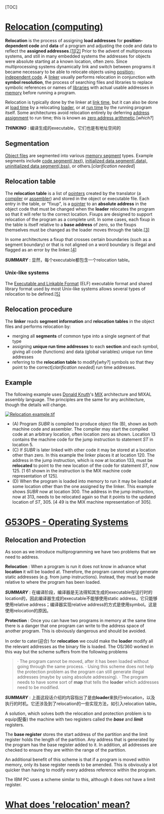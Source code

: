 [TOC]

# [Relocation (computing)](https://en.wikipedia.org/wiki/Relocation_(computing))

**Relocation** is the process of assigning **load addresses** for **position-dependent code** and **data** of a program and adjusting the code and data to reflect the **assigned addresses**.[[1\]](https://en.wikipedia.org/wiki/Relocation_(computing)#cite_note-Intel_iRMX-1)[[2\]](https://en.wikipedia.org/wiki/Relocation_(computing)#cite_note-Levine_1999_CH1-2) Prior to the advent of multiprocess systems, and still in many embedded systems the addresses for objects were absolute starting at a known location, often zero. Since multiprocessing systems dynamically link and switch between programs it became necessary to be able to relocate objects using [position-independent code](https://en.wikipedia.org/wiki/Position-independent_code). A [linker](https://en.wikipedia.org/wiki/Linker_(computing)) usually performs relocation in conjunction with **symbol resolution**, the process of searching files and libraries to replace symbolic references or names of [libraries](https://en.wikipedia.org/wiki/Library_(computer_science)) with actual usable addresses in [memory](https://en.wikipedia.org/wiki/Primary_storage) before running a program.

Relocation is typically done by the linker at [link time](https://en.wikipedia.org/wiki/Link_time), but it can also be done at [load time](https://en.wikipedia.org/wiki/Load_time) by a relocating [loader](https://en.wikipedia.org/wiki/Loader_(computing)), or at [run time](https://en.wikipedia.org/wiki/Run_time_(program_lifecycle_phase)) by the running program itself. Some architectures avoid relocation entirely by deferring [address assignment](https://en.wikipedia.org/w/index.php?title=Address_assignment&action=edit&redlink=1) to run time; this is known as [zero address arithmetic](https://en.wikipedia.org/wiki/Zero_address_arithmetic).[*which?*]

***THINKING*** : 编译生成的executable，它们也是有地址空间的

## Segmentation

[Object files](https://en.wikipedia.org/wiki/Object_file) are segmented into various [memory segment](https://en.wikipedia.org/wiki/Memory_segmentation) types. Example segments include [code segment(.text)](https://en.wikipedia.org/wiki/Code_segment), [initialized data segment(.data)](https://en.wikipedia.org/wiki/Data_segment), [uninitialized data segment(.bss](https://en.wikipedia.org/wiki/.bss)), or others.[*clarification needed*]

## Relocation table

The **relocation table** is a list of [pointers](https://en.wikipedia.org/wiki/Pointer_(computer_programming)) created by the translator (a [compiler](https://en.wikipedia.org/wiki/Compiler) or [assembler](https://en.wikipedia.org/wiki/Assembler_(computer_programming)#Assembler)) and stored in the object or executable file. Each entry in the table, or "fixup", is a [pointer](https://en.wikipedia.org/wiki/Pointer_(computer_programming)) to an **absolute address** in the object code that must be changed when the **loader** relocates the program so that it will refer to the correct location. Fixups are designed to support relocation of the program as a complete unit. In some cases, each fixup in the table is itself relative to a **base address** of zero, so the fixups themselves must be changed as the loader moves through the table.[[3\]](https://en.wikipedia.org/wiki/Relocation_(computing)#cite_note-Levine_1999_CH3-3)

In some architectures a fixup that crosses certain boundaries (such as a segment boundary) or that is not aligned on a word boundary is illegal and flagged as an error by the linker.[[4\]](https://en.wikipedia.org/wiki/Relocation_(computing)#cite_note-Borland_2007-4)

***SUMMARY*** : 显然，每个executable都包含一个relocation table。

### Unix-like systems

The [Executable and Linkable Format](https://en.wikipedia.org/wiki/Executable_and_Linkable_Format) (ELF) executable format and shared library format used by most Unix-like systems allows several types of relocation to be defined.[[5\]](https://en.wikipedia.org/wiki/Relocation_(computing)#cite_note-ELF-5)



## Relocation procedure

The **linker** reads **segment information** and **relocation tables** in the object files and performs relocation by:

- merging all **segments** of common type into a single segment of that type
- assigning **unique run time addresses** to each **section** and each symbol, giving all code (functions) and data (global variables) unique run time addresses
- referring to the **relocation table** to modify[*why?*] symbols so that they point to the correct[*clarification needed*] run time addresses.



## Example

The following example uses [Donald Knuth](https://en.wikipedia.org/wiki/Donald_Knuth)'s [MIX](https://en.wikipedia.org/wiki/MIX) architecture and MIXAL assembly language. The principles are the same for any architecture, though the details will change.

[![Relocation example.tif](https://upload.wikimedia.org/wikipedia/commons/thumb/b/b1/Relocation_example.tif/lossy-page1-334px-Relocation_example.tif.jpg)](https://en.wikipedia.org/wiki/File:Relocation_example.tif)

- (A) Program *SUBR* is compiled to produce object file (B), shown as both machine code and assembler. The compiler may start the compiled code at an arbitrary location, often location zero as shown. Location 13 contains the machine code for the jump instruction to statement *ST* in location 5.
- (C) If *SUBR* is later linked with other code it may be stored at a location other than zero. In this example the linker places it at location 120. The address in the jump instruction, which is now at location 133, must be **relocated** to point to the new location of the code for statement *ST*, now 125. [1 61 shown in the instruction is the MIX machine code representation of 125].
- (D) When the program is loaded into memory to run it may be loaded at some location other than the one assigned by the linker. This example shows *SUBR* now at location 300. The address in the jump instruction, now at 313, needs to be relocated again so that it points to the updated location of *ST*, 305. [4 49 is the MIX machine representation of 305].



# [G53OPS - Operating Systems](http://www.cs.nott.ac.uk/~pszgxk/courses/g53ops/Memory%20Management/MM04-relocation.html)

## Relocation and Protection

As soon as we introduce multiprogramming we have two problems that we need to address.

**Relocation** : When a program is run it does not know in advance what **location** it will be loaded at. Therefore, the program cannot simply generate static addresses (e.g. from jump instructions). Instead, they must be made relative to where the program has been loaded.

***SUMMARY*** : 在编译阶段，编译器是无法得知其生成的executable在运行时的location的，因此编译器生成的executable不能够使用static address，它只能够使用relative address；编译器实现relative address的方式是使用symbol。这是使用relocation的原因。

**Protection** : Once you can have two programs in memory at the same time there is a danger that one program can write to the address space of another program. This is obviously dangerous and should be avoided.

In order to cater(迎合) for **relocation** we could make the **loader** modify all the relevant addresses as the binary file is loaded. The OS/360 worked in this way but the scheme suffers from the following problems

> · The program cannot be moved, after it has been loaded without going through the same process.
> · Using this scheme does not help the protection problem as the program can still generate illegal addresses (maybe by using absolute addressing).
> · The program needs to have some sort of **map** that tells the **loader** which addresses need to be modified.

***SUMMARY*** : 上面这段话介绍的内容指出了是由**loader**来执行relocation，以及执行的时机。它还涉及到了relocation的一些实现方法，如引入relocation table。

A solution, which solves both the relocation and protection problem is to equip(配备) the machine with two registers called the ***base*** and ***limit*** registers.

The **base register** stores the start address of the partition and the limit register holds the length of the partition. Any address that is generated by the program has the base register added to it. In addition, all addresses are checked to ensure they are within the range of the partition.

An additional benefit of this scheme is that if a program is moved within memory, only its base register needs to be amended. This is obviously a lot quicker than having to modify every address reference within the program.

The IBM PC uses a scheme similar to this, although it does not have a limit register.

# [What does 'relocation' mean?](https://cs.stackexchange.com/questions/86653/what-does-relocation-mean)

